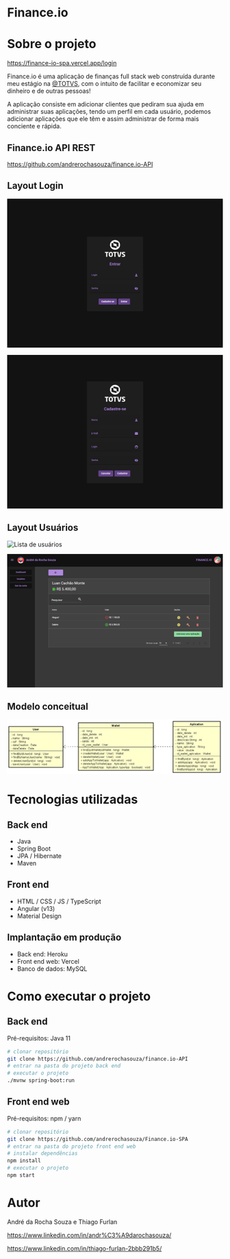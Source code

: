 # Finance.io

# Sobre o projeto

https://finance-io-spa.vercel.app/login

Finance.io é uma aplicação de finanças full stack web construída durante meu estágio na [@TOTVS](https://github.com/totvs), com o intuito de facilitar e economizar seu dinheiro e de outras pessoas!

A aplicação consiste em adicionar clientes que pediram sua ajuda em administrar suas aplicações, tendo um perfil em cada usuário, podemos adicionar aplicações que ele têm e assim administrar de forma mais conciente e rápida.

## Finance.io API REST

https://github.com/andrerochasouza/finance.io-API

## Layout Login
![Login](https://github.com/andrerochasouza/Finance.io-SPA/blob/main/src/assets/img/login.png)

![Cadastro](https://github.com/andrerochasouza/Finance.io-SPA/blob/main/src/assets/img/cadastro.png)

## Layout Usuários

![Lista de usuários](https://github.com/andrerochasouza/Finance.io-SPA/blob/main/src/assets/img/usu%C3%A1rios.png)

![Lista de aplicações](https://github.com/andrerochasouza/Finance.io-SPA/blob/main/src/assets/img/aplica%C3%A7%C3%B5es.png)

## Modelo conceitual
![Diagrama de Classe](https://github.com/andrerochasouza/Finance.io-SPA/blob/main/src/assets/img/diagrama%20de%20classe.png)

# Tecnologias utilizadas
## Back end
- Java
- Spring Boot
- JPA / Hibernate
- Maven
## Front end
- HTML / CSS / JS / TypeScript
- Angular (v13)
- Material Design
## Implantação em produção
- Back end: Heroku
- Front end web: Vercel
- Banco de dados: MySQL

# Como executar o projeto

## Back end
Pré-requisitos: Java 11

```bash
# clonar repositório
git clone https://github.com/andrerochasouza/finance.io-API
# entrar na pasta do projeto back end
# executar o projeto
./mvnw spring-boot:run
```

## Front end web
Pré-requisitos: npm / yarn

```bash
# clonar repositório
git clone https://github.com/andrerochasouza/Finance.io-SPA
# entrar na pasta do projeto front end web
# instalar dependências
npm install
# executar o projeto
npm start
```

# Autor

André da Rocha Souza e Thiago Furlan

https://www.linkedin.com/in/andr%C3%A9darochasouza/

https://www.linkedin.com/in/thiago-furlan-2bbb291b5/
